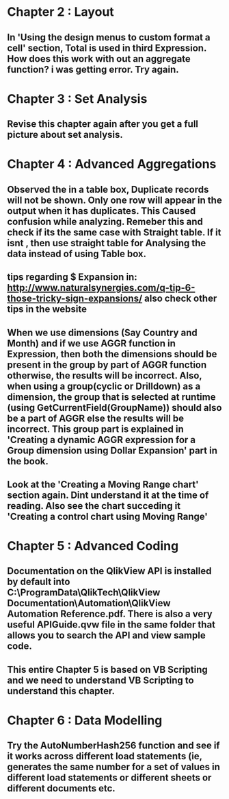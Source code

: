 # Chapter 2 : Layout

## In 'Using the design menus to custom format a cell' section, Total is used in third Expression. How does this work with out an aggregate function? i was getting error. Try again.  

# Chapter 3 : Set Analysis
## Revise this chapter again after you get a full picture about set analysis. 

# Chapter 4 : Advanced Aggregations

## Observed the in a table box, Duplicate records will not be shown. Only one row will appear in the output when it has duplicates. This Caused confusion while analyzing. Remeber this and check if its the same case with Straight table. If it isnt , then use straight table for Analysing the data instead of using Table box. 

## tips regarding $ Expansion in: http://www.naturalsynergies.com/q-tip-6-those-tricky-sign-expansions/ also check other tips in the website

## When we use dimensions (Say Country and Month) and if we use AGGR function in Expression, then both the dimensions should be present in the group by part of AGGR function otherwise, the results will be incorrect. Also, when using a group(cyclic or Drilldown) as a dimension, the group that is selected at runtime (using GetCurrentField(GroupName)) should also be a part of AGGR else the results will be incorrect. This group part is explained in 'Creating a dynamic AGGR expression for a Group dimension using Dollar Expansion' part in the book. 

## Look at the 'Creating a Moving Range chart' section again. Dint understand it at the time of reading. Also see the chart succeding it 'Creating a control chart using Moving Range'

# Chapter 5 : Advanced Coding

## Documentation on the QlikView API is installed by default into C:\ProgramData\QlikTech\QlikView Documentation\Automation\QlikView Automation Reference.pdf. There is also a very useful APIGuide.qvw file in the same folder that allows you to search the API and view sample code.

## This entire Chapter 5 is based on VB Scripting and we need to understand VB Scripting to understand this chapter. 

# Chapter 6 : Data Modelling

## Try the AutoNumberHash256 function and see if it works across different load statements (ie, generates the same number for a set of values in different load statements or different sheets or different documents etc. 

## 
